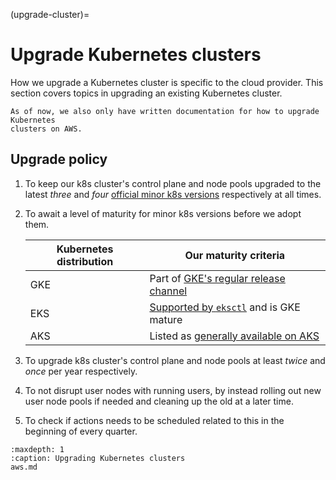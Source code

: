 (upgrade-cluster)=
# Upgrade Kubernetes clusters

How we upgrade a Kubernetes cluster is specific to the cloud provider. This
section covers topics in upgrading an existing Kubernetes cluster.

```{warning}
As of now, we also only have written documentation for how to upgrade Kubernetes
clusters on AWS.
```

## Upgrade policy

1. To keep our k8s cluster's control plane and node pools upgraded to the latest
   _three_ and _four_ [official minor k8s versions] respectively at all times.
2. To await a level of maturity for minor k8s versions before we adopt them.

   | Kubernetes distribution | Our maturity criteria                     |
   | -                       | -                                         |
   | GKE                     | Part of [GKE's regular release channel]   |
   | EKS                     | [Supported by `eksctl`] and is GKE mature |
   | AKS                     | Listed as [generally available on AKS]    |
3. To upgrade k8s cluster's control plane and node pools at least _twice_ and
   _once_ per year respectively.
4. To not disrupt user nodes with running users, by instead rolling out new user
   node pools if needed and cleaning up the old at a later time.
5. To check if actions needs to be scheduled related to this in the beginning of
   every quarter.

[official minor k8s versions]: https://kubernetes.io/releases/
[gke's regular release channel]: https://cloud.google.com/kubernetes-engine/docs/release-notes-regular
[supported by `eksctl`]: https://eksctl.io/getting-started/#basic-cluster-creation
[generally available on aks]: https://learn.microsoft.com/en-gb/azure/aks/supported-kubernetes-versions?tabs=azure-cli#aks-kubernetes-release-calendar

```{toctree}
:maxdepth: 1
:caption: Upgrading Kubernetes clusters
aws.md
```
